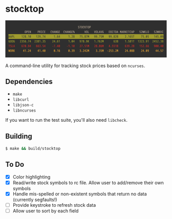 # stocktop

![](./img/stocktop.png)

A command-line utility for tracking stock prices based on `ncurses`.

## Dependencies

- `make`
- `libcurl`
- `libjson-c`
- `libncurses`

If you want to run the test suite, you'll also need `libcheck`.

## Building 

```bash
$ make && build/stocktop
```

## To Do

- [x] Color highlighting
- [x] Read/write stock symbols to rc file. Allow user to add/remove their own
  symbols
- [x] Handle mis-spelled or non-existent symbols that return no data (currently
  segfaults!)
- [ ] Provide keystroke to refresh stock data
- [ ] Allow user to sort by each field
